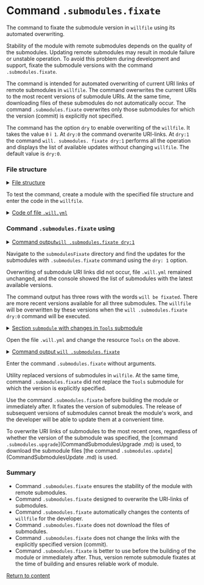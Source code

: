 # Command <code>.submodules.fixate</code>

The command to fixate the submodule version in <code>willfile</code> using its automated overwriting.

Stability of the module with remote submodules depends on the quality of the submodules. Updating remote submodules may result in module failure or unstable operation. To avoid this problem during development and support, fixate the submodule versions with the command `.submodules.fixate`.

The command is intended for automated overwriting of current URI links of remote submodules in `willfile`. The command owerwrites the current URIs to the most recent versions of submodule URIs. At the same time, downloading files of these submodules do not automatically occur. The command `.submodules.fixate` overwrites only those submodules for which the version (commit) is explicitly not specified.

The command has the option `dry` to enable overwriting of the `willfile`. It takes the value `0` i` 1`. At `dry:0` the command overwrite URI-links. At `dry:1` the command `will. submodules. fixate dry:1` performs all the operation and displays the list of available updates without changing `willfile`. The default value is `dry:0`.

### File structure

<details>
  <summary><u>File structure</u></summary>

```
submodulesFixate
        └── .will.yml

```

</details>

To test the command, create a module with the specified file structure and enter the code in the `willfile`.

<details>
    <summary><u>Code of file <code>.will.yml</code></u></summary>

```yaml
about :

  name : submodulesCommands
  description : "To test .submodules.fixate command"

submodule :

  Tools : git+https:///github.com/Wandalen/wTools.git/out/wTools#master
  PathFundamentals : git+https:///github.com/Wandalen/wPathFundamentals.git/out/wPathFundamentals#master
  Files : git+https:///github.com/Wandalen/wFiles.git/out/wFiles#master

```
</details>

### Command `.submodules.fixate` using

<details>
  <summary><u>Command output<code>will .submodules.fixate dry:1</code></u></summary>

```
[user@user ~]$ will .submodules.fixate dry:1
...
Remote path of module::submodulesCommands / module::Tools will be fixated
  git+https:///github.com/Wandalen/wTools.git/out/wTools : .#56afe924c2680301078ccb8ad24a9e7be7008485 <- .#master
  in /path_to_file/.will.yml
Remote path of module::submodulesCommands / module::PathFundamentals will be fixated
  git+https:///github.com/Wandalen/wPathFundamentals.git/out/wPathFundamentals : .#84dd78771fd257bf8599dafe3cc37a9407a29896 <- .#master
  in /path_to_file/.will.yml
Remote path of module::submodulesCommands / module::Files will be fixated
  git+https:///github.com/Wandalen/wFiles.git/out/wFiles : .#5a29f780c4c7ff7f2202dd8c61562d1f2ae095e9 <- .#master
  in /path_to_file/.will.yml

```

</details>

Navigate to the `submodulesFixate` directory and find the updates for the submodules with `.submodules.fixate` command using the `dry: 1` option.

Overwriting of submodule URI links did not occur, file `.will.yml` remained unchanged, and the console showed the list of submodules with the latest available versions.

The command output has three rows with the words `will be fixated`. There are more recent versions available for all three submodules. The `willfile` will be overwritten by these versions when the `will .submodules.fixate dry:0` command will be executed.

<details>
  <summary><u>Section <code>submodule</code> with changes in <code>Tools</code> submodule</u></summary>

```yaml    
submodule :

  Tools : git+https:///github.com/Wandalen/wTools.git/out/wTools#ec60e39ded1669e27abaa6fc2798ee13804c400a
  PathFundamentals : git+https:///github.com/Wandalen/wPathFundamentals.git/out/wPathFundamentals#master
  Files : git+https:///github.com/Wandalen/wFiles.git/out/wFiles#master

```

</details>

Open the file `.will.yml` and change the resource `Tools` on the above.

<details>
  <summary><u>Command output <code>will .submodules.fixate</code></u></summary>

```
[user@user ~]$ will .submodules.fixate
...
Remote path of module::submodulesCommands / module::PathFundamentals fixated
  git+https:///github.com/Wandalen/wPathFundamentals.git/out/wPathFundamentals : .#84dd78771fd257bf8599dafe3cc37a9407a29896 <- .#master
  in /path_to_file/submodulesFixate/.will.yml
Remote path of module::submodulesCommands / module::Files fixated
  git+https:///github.com/Wandalen/wFiles.git/out/wFiles : .#5a29f780c4c7ff7f2202dd8c61562d1f2ae095e9 <- .#master
  in /path_to_file/submodulesFixate/.will.yml

```

</details>

Enter the command `.submodules.fixate` without arguments.

Utility replaced versions of submodules in `wilfile`. At the same time, command `.submodules.fixate` did not replace the `Tools` submodule for which the version is explicitly specified.

Use the command `.submodules.fixate` before building the module or immediately after. It fixates the version of submodules. The release of subsequent versions of submodules cannot break the module's work, and the developer will be able to update them at a convenient time.

To overwrite URI links of submodules to the most recent ones, regardless of whether the version of the submodule was specified, the [command `.submodules.upgrade`](CommandSubmodulesUpgrade .md)  is used, to download the submodule files [the command `.submodules.update`](CommandSubmodulesUpdate .md) is used.

### Summary

- Command `.submodules.fixate` ensures the stability of the module with remote submodules.
- Command `.submodules.fixate` designed to overwrite the URI-links of submodules.  
- Command `.submodules.fixate` automatically changes the contents of `willfile` for the developer.
- Command `.submodules.fixate` does not download the files of submodules.
- Command `.submodules.fixate` does not change the links with the explicitly specified version (commit).
- Command `.submodules.fixate` is better to use before the building of the module or immediately after. Thus, version remote submodule fixates at the time of building and ensures reliable work of module.

[Return to content](../README.md#tutorials)
